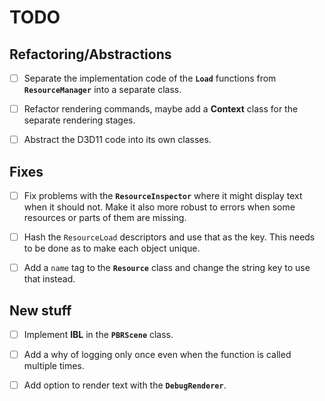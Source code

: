 # TODO

## Refactoring/Abstractions

- [ ] Separate the implementation code of the **`Load`** functions from **`ResourceManager`** into a separate class.

- [ ] Refactor rendering commands, maybe add a **Context** class for the separate rendering stages.

- [ ] Abstract the D3D11 code into its own classes.

## Fixes

- [ ] Fix problems with the **`ResourceInspector`** where it might display text when it should not. Make it also more robust to errors when some resources or parts of them are missing.

- [ ] Hash the `ResourceLoad` descriptors and use that as the key. This needs to be done as to make each object unique.

- [ ] Add a `name` tag to the **`Resource`** class and change the string key to use that instead.

## New stuff

- [ ] Implement **IBL** in the **`PBRScene`** class.

- [ ] Add a why of logging only once even when the function is called multiple times.

- [ ] Add option to render text with the **`DebugRenderer`**.
